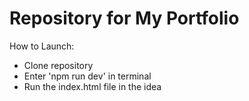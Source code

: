 # Repository for My Portfolio
How to Launch:
- Clone repository
- Enter 'npm run dev' in terminal
- Run the index.html file in the idea
